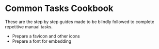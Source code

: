 # Common Tasks Cookbook

These are the step by step guides made to be blindly followed to complete repetitive manual tasks.

- Prepare a favicon and other icons
- Prepare a font for embedding
